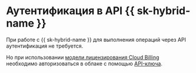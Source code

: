 # Аутентификация в API {{ sk-hybrid-name }}

При работе с {{ sk-hybrid-name }} для выполнения операций через API аутентификация не требуется.

Но при использовании [модели лицензирования Cloud Billing](pricing.md#billing) необходимо авторизоваться в облаке с помощью [API-ключа](../iam/concepts/authorization/api-key.md). 